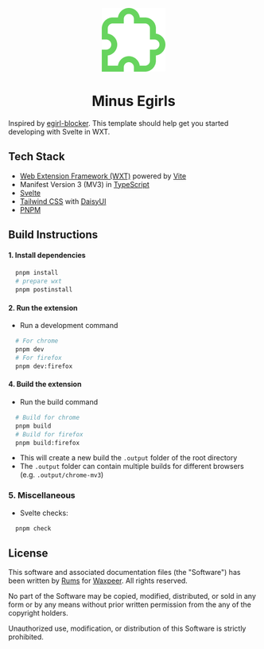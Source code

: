 <p align="center"><img width="128" height="128" src="./src/public/icon/128.png"></p>
<h1 align="center">Minus Egirls</h1>

Inspired by [egirl-blocker](https://github.com/theerfan/egirl-blocker).
This template should help get you started developing with Svelte in WXT.

## Tech Stack

- [Web Extension Framework (WXT)](https://wxt.dev/) powered by [Vite](https://vitejs.dev/)
- Manifest Version 3 (MV3) in [TypeScript](https://www.typescriptlang.org/)
- [Svelte](https://svelte.dev/)
- [Tailwind CSS](https://tailwindcss.com/) with [DaisyUI](https://daisyui.com/)
- [PNPM](https://pnpm.io/)

## Build Instructions

#### 1. Install dependencies

```bash
  pnpm install
  # prepare wxt
  pnpm postinstall
```

#### 2. Run the extension

- Run a development command

```bash
  # For chrome
  pnpm dev
  # For firefox
  pnpm dev:firefox
```


#### 4. Build the extension

- Run the build command

```bash
  # Build for chrome
  pnpm build
  # Build for firefox
  pnpm build:firefox
```

- This will create a new build the `.output` folder of the root directory
- The `.output` folder can contain multiple builds for different browsers (e.g. `.output/chrome-mv3`)

### 5. Miscellaneous

- Svelte checks:

```bash
  pnpm check
```

## License

This software and associated documentation files (the "Software") has been written by [Rums](https://github.com/GODrums) for [Waxpeer](https://waxpeer.com/). All rights reserved.

No part of the Software may be copied, modified, distributed, or sold in any form or by any means without prior written permission from the any of the copyright holders.

Unauthorized use, modification, or distribution of this Software is strictly prohibited.
